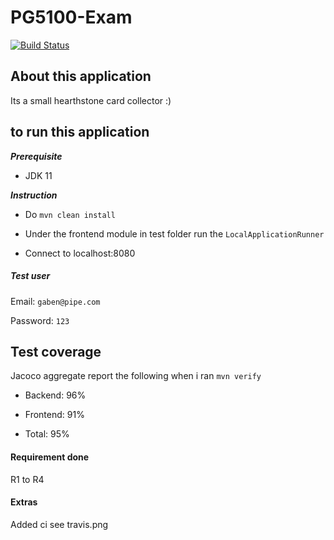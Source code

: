 

# PG5100-Exam

[![Build Status](https://travis-ci.com/Hannarong98/PG5100-Prep.svg?token=DqMpxq41VWvgzW8Fy3oq&branch=master)](https://travis-ci.com/Hannarong98/PG5100-Prep)

## About this application 

Its a small hearthstone card collector :)

## to run this application

***Prerequisite***

* JDK 11

***Instruction***

* Do ``mvn clean install``

* Under the frontend module in test folder run the ``LocalApplicationRunner``

* Connect to localhost:8080

##### Test user 

Email: ``gaben@pipe.com``

Password: ``123``


## Test coverage

Jacoco aggregate report the following when i ran ``mvn verify``

* Backend: 96%

* Frontend: 91%

* Total: 95%

#### Requirement done

R1 to R4

#### Extras

Added ci see travis.png
